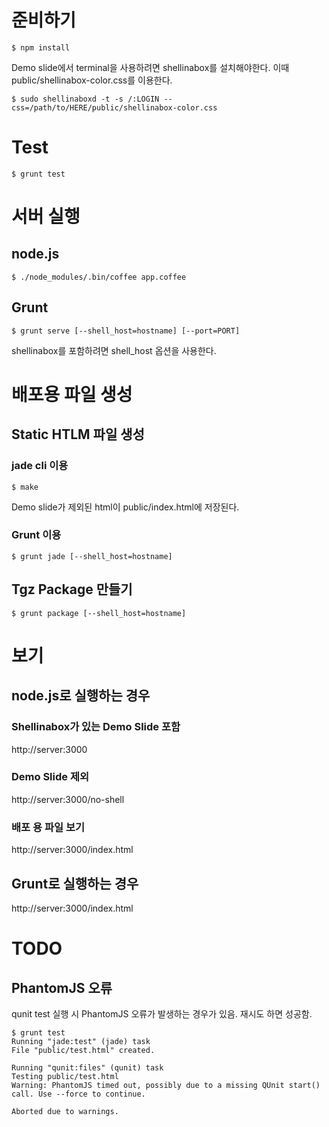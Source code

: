 # 준비하기 #

    $ npm install

Demo slide에서 terminal을 사용하려면 shellinabox를 설치해야한다.
이때 public/shellinabox-color.css를 이용한다.

    $ sudo shellinaboxd -t -s /:LOGIN --css=/path/to/HERE/public/shellinabox-color.css

# Test #

    $ grunt test

# 서버 실행 #

## node.js ##

    $ ./node_modules/.bin/coffee app.coffee

## Grunt ##

    $ grunt serve [--shell_host=hostname] [--port=PORT]

shellinabox를 포함하려면 shell_host 옵션을 사용한다.

# 배포용 파일 생성 #

## Static HTLM 파일 생성 ##

### jade cli 이용 ###

    $ make

Demo slide가 제외된 html이 public/index.html에 저장된다.

### Grunt 이용 ###

    $ grunt jade [--shell_host=hostname]

## Tgz Package 만들기 ##

    $ grunt package [--shell_host=hostname]

# 보기 #

## node.js로 실행하는 경우 ##

### Shellinabox가 있는 Demo Slide 포함 ###

http://server:3000

### Demo Slide 제외 ###

http://server:3000/no-shell

###  배포 용 파일 보기 ###

http://server:3000/index.html

## Grunt로 실행하는 경우 ##

http://server:3000/index.html

# TODO #

## PhantomJS 오류 ##

qunit test 실행 시 PhantomJS 오류가 발생하는 경우가 있음. 재시도 하면 성공함. 

    $ grunt test
    Running "jade:test" (jade) task
    File "public/test.html" created.
    
    Running "qunit:files" (qunit) task
    Testing public/test.html
    Warning: PhantomJS timed out, possibly due to a missing QUnit start() call. Use --force to continue.
    
    Aborted due to warnings.
